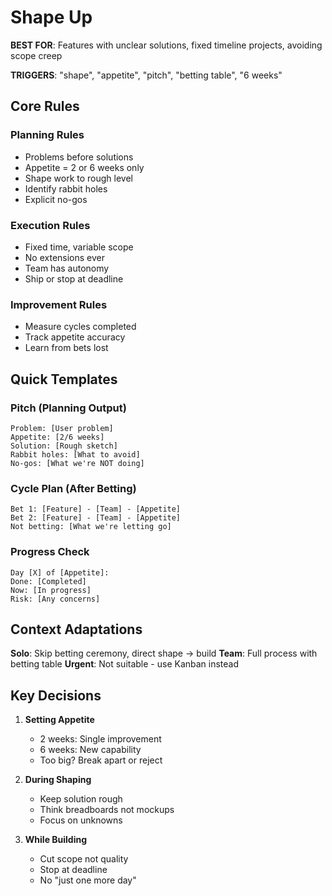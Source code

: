# Shape Up

**BEST FOR**: Features with unclear solutions, fixed timeline projects, avoiding scope creep

**TRIGGERS**: "shape", "appetite", "pitch", "betting table", "6 weeks"

## Core Rules

### Planning Rules

- Problems before solutions
- Appetite = 2 or 6 weeks only
- Shape work to rough level
- Identify rabbit holes
- Explicit no-gos

### Execution Rules

- Fixed time, variable scope
- No extensions ever
- Team has autonomy
- Ship or stop at deadline

### Improvement Rules

- Measure cycles completed
- Track appetite accuracy
- Learn from bets lost

## Quick Templates

### Pitch (Planning Output)

```
Problem: [User problem]
Appetite: [2/6 weeks]
Solution: [Rough sketch]
Rabbit holes: [What to avoid]
No-gos: [What we're NOT doing]
```

### Cycle Plan (After Betting)

```
Bet 1: [Feature] - [Team] - [Appetite]
Bet 2: [Feature] - [Team] - [Appetite]
Not betting: [What we're letting go]
```

### Progress Check

```
Day [X] of [Appetite]:
Done: [Completed]
Now: [In progress]
Risk: [Any concerns]
```

## Context Adaptations

**Solo**: Skip betting ceremony, direct shape → build **Team**: Full process with betting table
**Urgent**: Not suitable - use Kanban instead

## Key Decisions

1. **Setting Appetite**
   - 2 weeks: Single improvement
   - 6 weeks: New capability
   - Too big? Break apart or reject

2. **During Shaping**
   - Keep solution rough
   - Think breadboards not mockups
   - Focus on unknowns

3. **While Building**
   - Cut scope not quality
   - Stop at deadline
   - No "just one more day"
